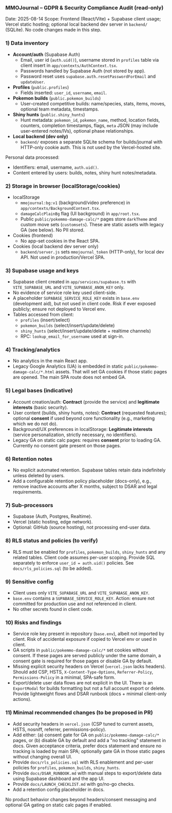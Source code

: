### MMOJournal – GDPR & Security Compliance Audit (read-only)

Date: 2025-08-14
Scope: Frontend (React/Vite) + Supabase client usage; Vercel static hosting; optional local backend dev server in `backend/` (SQLite). No code changes made in this step.

### 1) Data inventory

- **Account/auth** (Supabase Auth)
  - Email, user id (`auth.uid()`), username stored in `profiles` table via client insert in `app/contexts/AuthContext.tsx`.
  - Passwords handled by Supabase Auth (not stored by app).
  - Password reset uses `supabase.auth.resetPasswordForEmail` and `updateUser`.
- **Profiles** (`public.profiles`)
  - Fields inserted: `user_id`, `username`, `email`.
- **Pokemon builds** (`public.pokemon_builds`)
  - User-created competitive builds: name/species, stats, items, moves, optional team metadata, timestamps.
- **Shiny hunts** (`public.shiny_hunts`)
  - Hunt metadata: `pokemon_id`, `pokemon_name`, method, location fields, counters, completion timestamps, flags, `meta` JSON (may include user-entered notes/IVs), optional phase relationships.
- **Local backend (dev only)**
  - `backend/` exposes a separate SQLite schema for builds/journal with HTTP-only cookie auth. This is not used by the Vercel-hosted site.

Personal data processed:
- Identifiers: email, username, `auth.uid()`.
- Content entered by users: builds, notes, shiny hunt notes/metadata.

### 2) Storage in browser (localStorage/cookies)

- localStorage
  - `mmojournal:bg:v1` (background/video preference) in `app/contexts/BackgroundContext.tsx`.
  - `damageCalcPlainBg` flag (UI background) in `app/root.tsx`.
  - Public `public/pokemmo-damage-calc/*` pages store `darkTheme` and custom move sets (`customsets`). These are static assets with legacy GA (see below). No PII stored.
- Cookies (frontend)
  - No app-set cookies in the React SPA.
- Cookies (local backend dev server only)
  - `backend/server.js` sets `mmojournal_token` (HTTP-only), for local dev API. Not used in production/Vercel SPA.

### 3) Supabase usage and keys

- Supabase client created in `app/services/supabase.ts` with `VITE_SUPABASE_URL` and `VITE_SUPABASE_ANON_KEY` only.
- No evidence of service role key used client-side.
- A placeholder `SUPABASE_SERVICE_ROLE_KEY` exists in `base.env` (development aid), but not used in client code. Risk if ever exposed publicly; ensure not deployed to Vercel env.
- Tables accessed from client:
  - `profiles` (insert/select)
  - `pokemon_builds` (select/insert/update/delete)
  - `shiny_hunts` (select/insert/update/delete + realtime channels)
  - RPC: `lookup_email_for_username` used at sign-in.

### 4) Tracking/analytics

- No analytics in the main React app.
- Legacy Google Analytics (UA) is embedded in static `public/pokemmo-damage-calc/*.html` assets. That will set GA cookies if those static pages are opened. The main SPA route does not embed GA.

### 5) Legal bases (indicative)

- Account creation/auth: **Contract** (provide the service) and **legitimate interests** (basic security).
- User content (builds, shiny hunts, notes): **Contract** (requested features); optional **consent** if used beyond core functionality (e.g., marketing which we do not do).
- Background/UX preferences in localStorage: **Legitimate interests** (service personalization, strictly necessary, no identifiers).
- Legacy GA on static calc pages: requires **consent** prior to loading GA. Currently no consent gate present on those pages.

### 6) Retention notes

- No explicit automated retention. Supabase tables retain data indefinitely unless deleted by users.
- Add a configurable retention policy placeholder (docs-only), e.g., remove inactive accounts after X months, subject to DSAR and legal requirements.

### 7) Sub-processors

- Supabase (Auth, Postgres, Realtime).
- Vercel (static hosting, edge network).
- Optional: GitHub (source hosting), not processing end-user data.

### 8) RLS status and policies (to verify)

- RLS must be enabled for `profiles`, `pokemon_builds`, `shiny_hunts` and any related tables. Client code assumes per-user scoping. Provide SQL separately to enforce `user_id = auth.uid()` policies. See `docs/rls_policies.sql` (to be added).

### 9) Sensitive config

- Client uses only `VITE_SUPABASE_URL` and `VITE_SUPABASE_ANON_KEY`.
- `base.env` contains a `SUPABASE_SERVICE_ROLE_KEY`. Action: ensure not committed for production use and not referenced in client.
- No other secrets found in client code.

### 10) Risks and findings

- Service role key present in repository (`base.env`), albeit not imported by client. Risk of accidental exposure if copied to Vercel env or used in client.
- GA scripts in `public/pokemmo-damage-calc/*` set cookies without consent. If these pages are served publicly under the same domain, a consent gate is required for those pages or disable GA by default.
- Missing explicit security headers on Vercel (`vercel.json` lacks headers). Should add CSP, HSTS, `X-Content-Type-Options`, `Referrer-Policy`, `Permissions-Policy` in a minimal, SPA-safe form.
- Export/delete user data flows are not explicit in the UI. There is an `ExportModal` for builds formatting but not a full account export or delete. Provide lightweight flows and DSAR runbook (docs + minimal client-only actions).

### 11) Minimal recommended changes (to be proposed in PR)

- Add security headers in `vercel.json` (CSP tuned to current assets, HSTS, nosniff, referrer, permissions-policy).
- Add either: (a) consent gate for GA on `public/pokemmo-damage-calc/*` pages, or (b) disable GA by default and add a "no tracking" statement in docs. Given acceptance criteria, prefer docs statement and ensure no tracking is loaded by main SPA; optionally gate GA in those static pages without changing overall UI.
- Provide `docs/rls_policies.sql` with RLS enablement and per-user policies for `profiles`, `pokemon_builds`, `shiny_hunts`.
- Provide `docs/DSAR_RUNBOOK.md` with manual steps to export/delete data using Supabase dashboard and the app UI.
- Provide `docs/LAUNCH_CHECKLIST.md` with go/no-go checks.
- Add a retention config placeholder in docs.

No product behavior changes beyond headers/consent messaging and optional GA gating on static calc pages if enabled.


